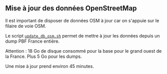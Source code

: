 ## Mise à jour des données OpenStreetMap

Il est important de disposer de données OSM à jour car on s'appuie sur le filaire de voie OSM.

Le script [`update_db_osm.sh`](https://github.com/osm-bzh/ar_redadeg/blob/master/scripts_v2/update_db_osm.sh) permet de mettre à jour les données depuis un dump PBF France entière.

Attention : 18 Go de disque consommé pour la base pour le grand ouest de la France. Plus 5 Go pour les dumps.

Une mise à jour prend environ 45 minutes.
